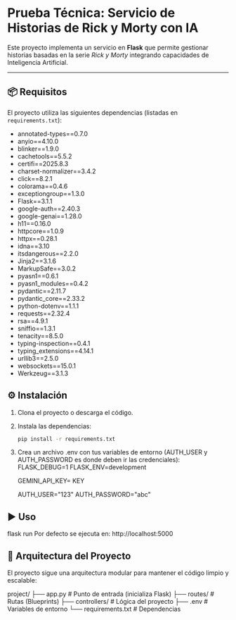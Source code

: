 # Prueba Técnica: Servicio de Historias de Rick y Morty con IA

Este proyecto implementa un servicio en **Flask** que permite gestionar historias basadas en la serie _Rick y Morty_ integrando capacidades de Inteligencia Artificial.

---

## 📦 Requisitos

El proyecto utiliza las siguientes dependencias (listadas en `requirements.txt`):

- annotated-types==0.7.0
- anyio==4.10.0
- blinker==1.9.0
- cachetools==5.5.2
- certifi==2025.8.3
- charset-normalizer==3.4.2
- click==8.2.1
- colorama==0.4.6
- exceptiongroup==1.3.0
- Flask==3.1.1
- google-auth==2.40.3
- google-genai==1.28.0
- h11==0.16.0
- httpcore==1.0.9
- httpx==0.28.1
- idna==3.10
- itsdangerous==2.2.0
- Jinja2==3.1.6
- MarkupSafe==3.0.2
- pyasn1==0.6.1
- pyasn1_modules==0.4.2
- pydantic==2.11.7
- pydantic_core==2.33.2
- python-dotenv==1.1.1
- requests==2.32.4
- rsa==4.9.1
- sniffio==1.3.1
- tenacity==8.5.0
- typing-inspection==0.4.1
- typing_extensions==4.14.1
- urllib3==2.5.0
- websockets==15.0.1
- Werkzeug==3.1.3

## ⚙️ Instalación

1. Clona el proyecto o descarga el código.
2. Instala las dependencias:
   ```bash
   pip install -r requirements.txt
   ```
3. Crea un archivo .env con tus variables de entorno (AUTH_USER y AUTH_PASSWORD es donde deben ir las credenciales):
   FLASK_DEBUG=1
   FLASK_ENV=development

   GEMINI_API_KEY= KEY

   AUTH_USER="123"
   AUTH_PASSWORD="abc"

## ▶️ Uso

flask run
Por defecto se ejecuta en:
http://localhost:5000

## 📂 Arquitectura del Proyecto

El proyecto sigue una arquitectura modular para mantener el código limpio y escalable:

project/
├── app.py # Punto de entrada (inicializa Flask)
├── routes/ # Rutas (Blueprints)
├── controllers/ # Lógica del proyecto
├── .env # Variables de entorno
└── requirements.txt # Dependencias
